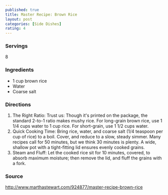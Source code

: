 ```yaml
---
published: true
title: Master Recipe: Brown Rice
layout: post
categories: [Side Dishes]
rating: 4
---
```

### Servings
8

### Ingredients
- 1 cup brown rice
- Water
- Coarse salt

### Directions
1. The Right Ratio: Trust us: Though it's printed on the package, the standard 2-to-1 ratio makes mushy rice. For long-grain brown rice, use 1 1/4 cups water to 1 cup rice. For short-grain, use 1 1/2 cups water.
2. Quick Cooking Time: Bring rice, water, and coarse salt (1/4 teaspoon per cup of rice) to a boil. Cover, and reduce to a slow, steady simmer. Many recipes call for 50 minutes, but we think 30 minutes is plenty. A wide, shallow pot with a tight-fitting lid ensures evenly cooked grains.
3. Steam and Fluff: Let the cooked rice sit for 10 minutes, covered, to absorb maximum moisture; then remove the lid, and fluff the grains with a fork.

### Source
<a href="http://www.marthastewart.com/924877/master-recipe-brown-rice" target="new">http://www.marthastewart.com/924877/master-recipe-brown-rice</a>
